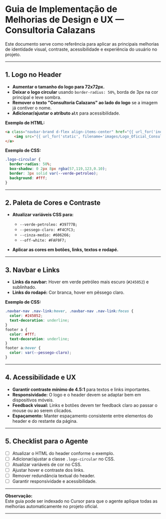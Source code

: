 # Guia de Implementação de Melhorias de Design e UX — Consultoria Calazans

Este documento serve como referência para aplicar as principais melhorias de identidade visual, contraste, acessibilidade e experiência do usuário no projeto.

---

## 1. Logo no Header

- **Aumentar o tamanho do logo para 72x72px.**
- **Deixar o logo circular** usando `border-radius: 50%`, borda de 3px na cor principal e leve sombra.
- **Remover o texto "Consultoria Calazans" ao lado do logo** se a imagem já contiver o nome.
- **Adicionar/ajustar o atributo `alt`** para acessibilidade.

**Exemplo de HTML:**
```html
<a class="navbar-brand d-flex align-items-center" href="{{ url_for('index') }}">
    <img src="{{ url_for('static', filename='images/Logo_Oficial_Consultoria.png') }}" alt="Logo da Consultoria Calazans" class="logo-circular" style="height: 72px; width: 72px; object-fit: cover;">
</a>
```

**Exemplo de CSS:**
```css
.logo-circular {
  border-radius: 50%;
  box-shadow: 0 2px 8px rgba(57,119,123,0.10);
  border: 3px solid var(--verde-petroleo);
  background: #fff;
}
```

---

## 2. Paleta de Cores e Contraste

- **Atualizar variáveis CSS para:**
  - `--verde-petroleo: #39777B;`
  - `--pessego-claro: #F4CFC3;`
  - `--cinza-medio: #606266;` <!-- atualizado para melhor contraste -->
  - `--off-white: #FAF9F7;`

- **Aplicar as cores em botões, links, textos e rodapé.**

---

## 3. Navbar e Links

- **Links da navbar:** Hover em verde petróleo mais escuro (`#245052`) e sublinhado.
- **Links do rodapé:** Cor branca, hover em pêssego claro.

**Exemplo de CSS:**
```css
.navbar-nav .nav-link:hover, .navbar-nav .nav-link:focus {
  color: #245052;
  text-decoration: underline;
}
footer a {
  color: #fff;
  text-decoration: underline;
}
footer a:hover {
  color: var(--pessego-claro);
}
```

---

## 4. Acessibilidade e UX

- **Garantir contraste mínimo de 4.5:1** para textos e links importantes.
- **Responsividade:** O logo e o header devem se adaptar bem em dispositivos móveis.
- **Feedback visual:** Links e botões devem ter feedback claro ao passar o mouse ou ao serem clicados.
- **Espaçamento:** Manter espaçamento consistente entre elementos do header e do restante da página.

---

## 5. Checklist para o Agente

- [ ] Atualizar o HTML do header conforme o exemplo.
- [ ] Adicionar/ajustar a classe `.logo-circular` no CSS.
- [ ] Atualizar variáveis de cor no CSS.
- [ ] Ajustar hover e contraste dos links.
- [ ] Remover redundância textual do header.
- [ ] Garantir responsividade e acessibilidade.

---

**Observação:**  
Este guia pode ser indexado no Cursor para que o agente aplique todas as melhorias automaticamente no projeto oficial.

--- 